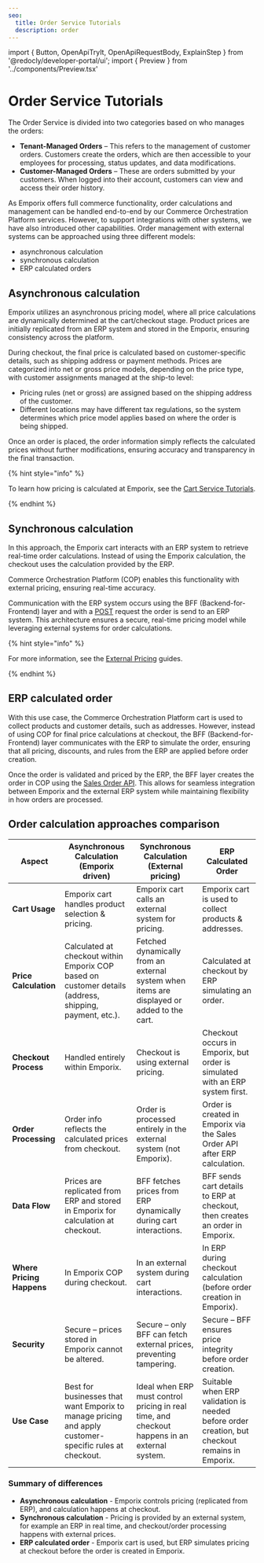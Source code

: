```yaml
---
seo:
  title: Order Service Tutorials
  description: order 
---
```


import {
  Button,
  OpenApiTryIt,
  OpenApiRequestBody,
  ExplainStep
 } from '@redocly/developer-portal/ui';
import { Preview } from '../components/Preview.tsx'

# Order Service Tutorials

The Order Service is divided into two categories based on who manages the orders:  

- **Tenant-Managed Orders** – This refers to the management of customer orders. Customers create the orders, which are then accessible to your employees for processing, status updates, and data modifications.
- **Customer-Managed Orders** – These are orders submitted by your customers. When logged into their account, customers can view and access their order history.

As Emporix offers full commerce functionality, order calculations and management can be handled end-to-end by our Commerce Orchestration Platform services. However, to support integrations with other systems, we have also introduced other capabilities. Order management with external systems can be approached using three different models:
* asynchronous calculation
* synchronous calculation 
* ERP calculated orders

## Asynchronous calculation

Emporix utilizes an asynchronous pricing model, where all price calculations are dynamically determined at the cart/checkout stage. Product prices are initially replicated from an ERP system and stored in the Emporix, ensuring consistency across the platform.

During checkout, the final price is calculated based on customer-specific details, such as shipping address or payment methods. Prices are categorized into net or gross price models, depending on the price type, with customer assignments managed at the ship-to level:

* Pricing rules (net or gross) are assigned based on the shipping address of the customer.
* Different locations may have different tax regulations, so the system determines which price model applies based on where the order is being shipped.

Once an order is placed, the order information simply reflects the calculated prices without further modifications, ensuring accuracy and transparency in the final transaction.

<Preview src="/docs/order/diagram1.svg"></Preview>


{% hint style="info" %}

To learn how pricing is calculated at Emporix, see the [Cart Service Tutorials](https://developer.emporix.io/docs/content/cart/#pricing-calculations).

{% endhint %}


## Synchronous calculation

In this approach, the Emporix cart interacts with an ERP system to retrieve real-time order calculations. Instead of using the Emporix calculation, the checkout uses the calculation provided by the ERP.

Commerce Orchestration Platform (COP) enables this functionality with external pricing, ensuring real-time accuracy.

Communication with the ERP system occurs using the BFF (Backend-for-Frontend) layer and with a [POST](https://developer.emporix.io/docs/openapi/order/#operation/POST-order-create-order-employee) request the order is send to an ERP system. This architecture ensures a secure, real-time pricing model while leveraging external systems for order calculations.

<Preview src="/docs/order/diagram2.svg"></Preview>


{% hint style="info" %}

For more information, see the [External Pricing](https://developer.emporix.io/user-guides/extensibility-and-integrations/extensibility/external-pricing-and-products) guides.

{% endhint %}

## ERP calculated order

With this use case, the Commerce Orchestration Platform cart is used to collect products and customer details, such as addresses. However, instead of using COP for final price calculations at checkout, the BFF (Backend-for-Frontend) layer communicates with the ERP to simulate the order, ensuring that all pricing, discounts, and rules from the ERP are applied before order creation.

Once the order is validated and priced by the ERP, the BFF layer creates the order in COP using the [Sales Order API](https://developer.emporix.io/docs/openapi/order/#operation/POST-order-create-order-employee). This allows for seamless integration between Emporix and the external ERP system while maintaining flexibility in how orders are processed.

<Preview src="/docs/order/diagram3.svg"></Preview>


## Order calculation approaches comparison

| **Aspect**                  | **Asynchronous Calculation (Emporix driven)** | **Synchronous Calculation (External pricing)** | **ERP Calculated Order** |
|-----------------------------|-----------------------------------------------------|----------------------------------------------------------|------------------------------------|
| **Cart Usage**              | Emporix cart handles product selection & pricing.  | Emporix cart calls an external system for pricing. | Emporix cart is used to collect products & addresses. |
| **Price Calculation**       | Calculated at checkout within Emporix COP based on customer details (address, shipping, payment, etc.). | Fetched dynamically from an external system when items are displayed or added to the cart. | Calculated at checkout by ERP simulating an order. |
| **Checkout Process**        | Handled entirely within Emporix.                    | Checkout is using external pricing. | Checkout occurs in Emporix, but order is simulated with an ERP system first. |
| **Order Processing**        | Order info reflects the calculated prices from checkout. | Order is processed entirely in the external system (not Emporix). | Order is created in Emporix via the Sales Order API after ERP calculation. |
| **Data Flow**               | Prices are replicated from ERP and stored in Emporix for calculation at checkout. | BFF fetches prices from ERP dynamically during cart interactions. | BFF sends cart details to ERP at checkout, then creates an order in Emporix. |
| **Where Pricing Happens**   | In Emporix COP during checkout.                  | In an external system during cart interactions. | In ERP during checkout calculation (before order creation in Emporix). |
| **Security**                | Secure – prices stored in Emporix cannot be altered. | Secure – only BFF can fetch external prices, preventing tampering. | Secure – BFF ensures price integrity before order creation. |
| **Use Case**                | Best for businesses that want Emporix to manage pricing and apply customer-specific rules at checkout. | Ideal when ERP must control pricing in real time, and checkout happens in an external system. | Suitable when ERP validation is needed before order creation, but checkout remains in Emporix. |

### Summary of differences  
- **Asynchronous calculation** - Emporix controls pricing (replicated from ERP), and calculation happens at checkout.  
- **Synchronous calculation** - Pricing is provided by an external system, for example an ERP in real time, and checkout/order processing happens with external prices.  
- **ERP calculated order** - Emporix cart is used, but ERP simulates pricing at checkout before the order is created in Emporix.  
